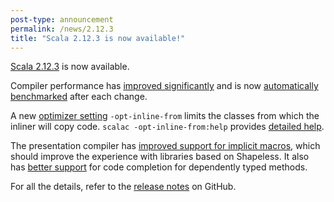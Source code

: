 ```yaml
---
post-type: announcement
permalink: /news/2.12.3
title: "Scala 2.12.3 is now available!"
---
```

[Scala 2.12.3](https://github.com/scala/scala/releases/tag/v2.12.3) is now available.

Compiler performance has [improved significantly](https://developer.lightbend.com/blog/2017-06-12-faster-scala-compiler/) and is now [automatically benchmarked](https://scala-ci.typesafe.com/grafana/) after each change.

A new [optimizer setting](https://github.com/scala/scala/pull/5964) `-opt-inline-from` limits the classes from which the inliner will copy code. `scalac -opt-inline-from:help` provides [detailed help](https://gist.github.com/retronym/29932ea76712ff374d1363c9eda6eabe).

The presentation compiler has [improved support for implicit macros](https://github.com/scala/scala/pull/5929), which should improve the experience with libraries based on Shapeless. It also has [better support](https://github.com/scala/scala/pull/5927) for code completion for dependently typed methods.

For all the details, refer to the [release notes](https://github.com/scala/scala/releases/tag/v2.12.3) on GitHub.
